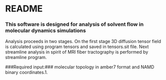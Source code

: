# README #

### This software is designed for analysis of solvent flow in molecular dynamics simulations ###

Analysis proceeds in two stages. On the first stage 3D diffusion tensor field is calculated using program tensors and saved in tensors.sit file. Next streamline analysis in spirit of MRI fiber tractography is performed by streamline program. 

###Required input:### 
molecular topology in amber7 format and NAMD binary coordinates.1.